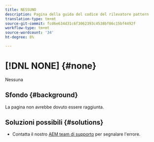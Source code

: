 ```yaml
---
title: NESSUNO
description: Pagina della guida del codice del rilevatore pattern
translation-type: tm+mt
source-git-commit: fcd6e634d31c6f3062393c4538bf86c15bf4492f
workflow-type: tm+mt
source-wordcount: '34'
ht-degree: 8%

---
```



# [!DNL NONE] {#none}

Nessuna

## Sfondo {#background}

La pagina non avrebbe dovuto essere raggiunta.

## Soluzioni possibili {#solutions}

* Contatta il nostro [AEM team di supporto](https://helpx.adobe.com/enterprise/using/support-for-experience-cloud.html) per segnalare l&#39;errore.
